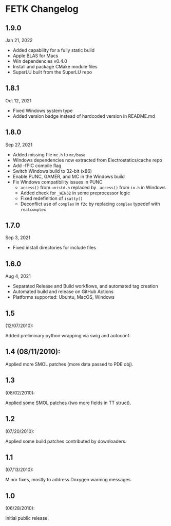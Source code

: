 # FETK Changelog

## 1.9.0

Jan 21, 2022

* Added capability for a fully static build
* Apple BLAS for Macs
* Win dependencies v0.4.0
* Install and package CMake module files
* SuperLU built from the SuperLU repo

## 1.8.1

Oct 12, 2021

* Fixed Windows system type
* Added version badge instead of hardcoded version in README.md

## 1.8.0

Sep 27, 2021

* Added missing file `mc.h` to `mc/base`
* Windows dependencies now extracted from Electrostatics/cache repo
* Add -fPIC compile flag
* Switch Windows build to 32-bit (x86)
* Enable PUNC, GAMER, and MC in the Windows build
* Fix Windows compatibility issues in PUNC
    * `access()` from `unistd.h` replaced by `_access()` from `io.h` in Windows
    * Added check for `_WIN32` in some preprocessor logic
    * Fixed redefinition of `isatty()`
    * Deconflict use of `complex` in `f2c` by replacing `complex` typedef with `realcomplex`

## 1.7.0

Sep 3, 2021

* Fixed install directories for include files

## 1.6.0

Aug 4, 2021

* Separated Release and Build workflows, and automated tag creation
* Automated build and release on GitHub Actions
* Platforms supported: Ubuntu, MacOS, Windows

## 1.5
 (12/07/2010): 

Added preliminary python wrapping via swig and autoconf.

## 1.4 (08/11/2010): 

Applied more SMOL patches (more data passed to PDE obj).

## 1.3
 (08/02/2010): 

Applied some SMOL patches (two more fields in TT struct).

## 1.2
 (07/20/2010): 

Applied some build patches contributed by downloaders.

## 1.1 
(07/13/2010): 

Minor fixes, mostly to address Doxygen warning messages.

## 1.0 
(06/28/2010): 

Initial public release.

